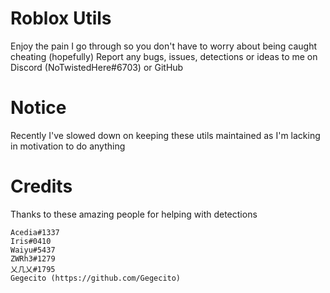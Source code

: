 # Roblox Utils
Enjoy the pain I go through so you don't have to worry about being caught cheating (hopefully)
Report any bugs, issues, detections or ideas to me on Discord (NoTwistedHere#6703) or GitHub

# Notice
Recently I've slowed down on keeping these utils maintained as I'm lacking in motivation to do anything

# Credits
Thanks to these amazing people for helping with detections
```
Acedia#1337
Iris#0410
Waiyu#5437
ZWRh3#1279
乂几乂#1795
Gegecito (https://github.com/Gegecito)
```
